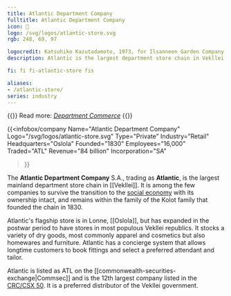 ```yaml
---
title: Atlantic Department Company
fulltitle: Atlantic Department Company
icon: 👔
logo: /svg/logos/atlantic-store.svg
rgb: 248, 69, 97

logocredit: Katsuhiko Kazutadamoto, 1973, for Ilsanneen Garden Company.
description: Atlantic is the largest department store chain in Vekllei and sells a range of clothing and cosmetics. It is among the largest privately-held companies in the country.

fi: fi fi-atlantic-store fis

aliases:
- /atlantic-store/
series: industry
---
```


{{<note advice>}}
Read more: *[Department Commerce](/stories/department/)*
{{</note>}}

 {{<infobox/company
	  Name="Atlantic Department Company"
	  Logo="/svg/logos/atlantic-store.svg"
	  Type="Private"
	  Industry="Retail"
	  Headquarters="Oslola"
	  Founded="1830"
	  Employees="16,000"
	  Traded="ATL"
	  Revenue="84 billion"
	  Incorporation="SA"
  >}}

The <span class="fi fi-atlantic-store fis"></span> **Atlantic Department Company** S.A., trading as <span class="fi fi-atlantic-store fis"></span> **Atlantic**, is the largest mainland department store chain in [[Vekllei]]. It is among the few companies to survive the transition to the [social economy](/social-economy/) with its ownership intact, and remains within the family of the Kolot family that founded the chain in 1830.

Atlantic's flagship store is in Lonne, [[Oslola]], but has expanded in the postwar period to have stores in most populous Vekllei republics. It stocks a variety of dry goods, most commonly apparel and cosmetics but also homewares and furniture. Atlantic has a concierge system that allows longtime customers to book fittings and select a preferred attendant and tailor.

Atlantic is listed as ATL on the [[commonwealth-securities-exchange|Commsec]] and is the 12th largest company listed in the [CRC/CSX 50](/ratings/). It is a preferred distributor of the Vekllei government.



